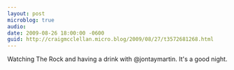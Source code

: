 ```yaml
---
layout: post
microblog: true
audio: 
date: 2009-08-26 18:00:00 -0600
guid: http://craigmcclellan.micro.blog/2009/08/27/t3572681268.html
---
```

Watching The Rock and having a drink with @jontaymartin.  It's a good night.
